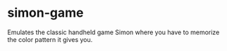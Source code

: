 # simon-game
Emulates the classic handheld game Simon where you have to memorize the color pattern it gives you.
